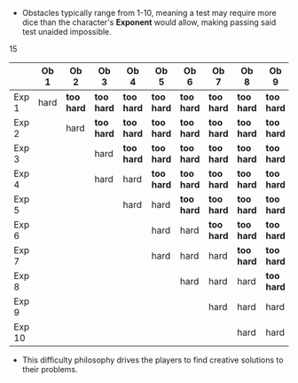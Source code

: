 - Obstacles typically range from 1-10, meaning a test may require more dice than the character's **Exponent** would allow, making passing said test unaided impossible.

15

|        | Ob 1 | Ob 2         | Ob 3         | Ob 4         | Ob 5         | Ob 6         | Ob 7         | Ob 8         | Ob 9         | Ob 10        |
| ------ | ---- | ------------ | ------------ | ------------ | ------------ | ------------ | ------------ | ------------ | ------------ | ------------ |
| Exp 1  | hard | **too hard** | **too hard** | **too hard** | **too hard** | **too hard** | **too hard** | **too hard** | **too hard** | **too hard** |
| Exp 2  |      | hard         | **too hard** | **too hard** | **too hard** | **too hard** | **too hard** | **too hard** | **too hard** | **too hard** |
| Exp 3  |      |              | hard         | **too hard** | **too hard** | **too hard** | **too hard** | **too hard** | **too hard** | **too hard** |
| Exp 4  |      |              | hard         | hard         | **too hard** | **too hard** | **too hard** | **too hard** | **too hard** | **too hard** |
| Exp 5  |      |              |              | hard         | hard         | **too hard** | **too hard** | **too hard** | **too hard** | **too hard** |
| Exp 6  |      |              |              |              | hard         | hard         | **too hard** | **too hard** | **too hard** | **too hard** |
| Exp 7  |      |              |              |              | hard         | hard         | hard         | **too hard** | **too hard** | **too hard** |
| Exp 8  |      |              |              |              |              | hard         | hard         | hard         | **too hard** | **too hard** |
| Exp 9  |      |              |              |              |              |              | hard         | hard         | hard         | **too hard** |
| Exp 10 |      |              |              |              |              |              |              | hard         | hard         | hard         |

- This difficulty philosophy drives the players to find creative solutions to their problems.